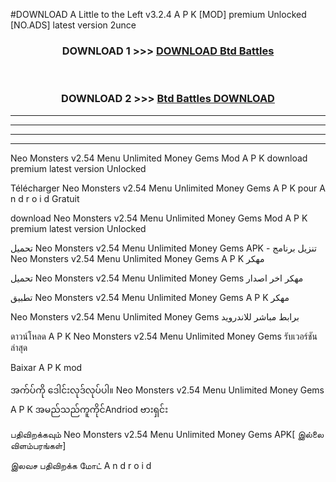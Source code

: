 #DOWNLOAD A Little to the Left v3.2.4 A P K [MOD] premium Unlocked [NO.ADS] latest version 2unce 



<div align="center">

<h3>DOWNLOAD 1 >>> <a href="https://getmod1.web.app/?judule=Btd Battles">DOWNLOAD Btd Battles</a></h3><br>

<h3>DOWNLOAD 2 >>> <a href="https://getmod1.web.app/?judule=Btd Battles">Btd Battles DOWNLOAD </a></h3>

</div>


----------------------------------------------------------

----------------------------------------------------------

----------------------------------------------------------

----------------------------------------------------------


Neo Monsters v2.54 Menu Unlimited Money Gems  Mod A P K download premium latest version Unlocked

Télécharger  Neo Monsters v2.54 Menu Unlimited Money Gems  A P K pour A n d r o i d Gratuit

download Neo Monsters v2.54 Menu Unlimited Money Gems  Mod A P K premium latest version Unlocked

تحميل Neo Monsters v2.54 Menu Unlimited Money Gems  APK - تنزيل برنامج Neo Monsters v2.54 Menu Unlimited Money Gems  A P K مهكر

تحميل Neo Monsters v2.54 Menu Unlimited Money Gems  مهكر اخر اصدار

تطبيق Neo Monsters v2.54 Menu Unlimited Money Gems  A P K مهكر

Neo Monsters v2.54 Menu Unlimited Money Gems  برابط مباشر للاندرويد

ดาวน์โหลด A P K Neo Monsters v2.54 Menu Unlimited Money Gems  รับเวอร์ชันล่าสุด

Baixar A P K mod

အက်ပ်ကို ဒေါင်းလုဒ်လုပ်ပါ။ Neo Monsters v2.54 Menu Unlimited Money Gems  A P K အမည်သည်ကူကိုင်Andriod ဗားရှင်း

பதிவிறக்கவும் Neo Monsters v2.54 Menu Unlimited Money Gems  APK[ இல்லை விளம்பரங்கள்] 
 
இலவச பதிவிறக்க மோட் A n d r o i d



